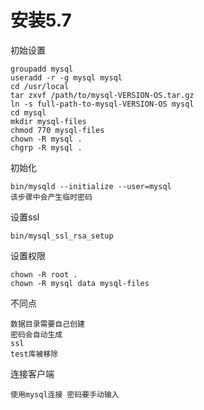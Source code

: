 

# 安装5.7


初始设置

    groupadd mysql
    useradd -r -g mysql mysql
    cd /usr/local
    tar zxvf /path/to/mysql-VERSION-OS.tar.gz
    ln -s full-path-to-mysql-VERSION-OS mysql
    cd mysql
    mkdir mysql-files
    chmod 770 mysql-files
    chown -R mysql .
    chgrp -R mysql .
    
初始化
    
    bin/mysqld --initialize --user=mysql 
    该步骤中会产生临时密码

设置ssl
    
    bin/mysql_ssl_rsa_setup    
    
设置权限
         
    chown -R root .
    chown -R mysql data mysql-files


不同点

    数据目录需要自己创建
    密码会自动生成
    ssl
    test库被移除
 
连接客户端 
 
    使用mysql连接 密码要手动输入

